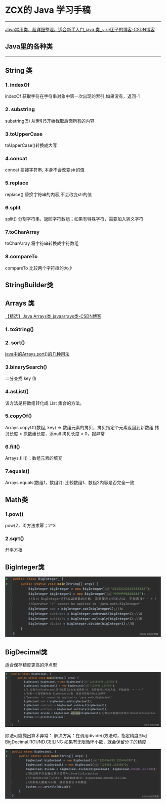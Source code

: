 # ZCX的 Java 学习手稿

-----

[Java常用类，超详细整理，适合新手入门_java 类_~ 小团子的博客-CSDN博客](https://blog.csdn.net/qq_18817831/article/details/127496828)

## Java里的各种类

-----





## String 类

### 1. indexOf

indexOf 获取字符在字符串对象中第一次出现的索引,如果没有，返回-1



### 2. substring

substring(5) 从索引5开始截取后面所有的内容



### 3.toUpperCase

toUpperCase()转换成大写



### 4.concat

concat 拼接字符串, 本身不会改变str的值



### 5.replace

replace() 替换字符串的内容,不会改变str的值



### 6.split

split() 分割字符串，返回字符数组；如果有特殊字符，需要加入转义字符



### 7.toCharArray

toCharArray 将字符串转换成字符数组



### 8.compareTo

compareTo 比较两个字符串的大小





## StringBuilder类



## Arrays 类

[【精选】Java Arrays类_javaarrays类-CSDN博客](https://blog.csdn.net/qq_51542797/article/details/128386991)



### 1. toString()



### 2. sort()

[java中的Arrays.sort()的几种用法](https://blog.csdn.net/weixin_47872288/article/details/116721995)



### 3.binarySearch() 

二分查找 key 值



### 4.asList()

该方法是将数组转化成 List 集合的方法。



### 5.copyOf()

Arrays.copyOf(数组, key) => 数组元素的拷贝，拷贝指定个元素返回到新数组
拷贝长度 > 原数组长度，添null
拷贝长度 < 0，报异常



### 6.fill()

Arrays.fill()；数组元素的填充



### 7.equals()

Arrays.equals(数组1，数组2); 比较数组1、数组2内容是否完全一致





## Math类

### 1.pow()

pow(2，3)方法求幂；2^3



### 2.sqrt() 

开平方根





## BigInteger类

![在这里插入图片描述](277cb66361ec4498808fc1997057c295.png)





## BigDecimal类

适合保存精度更高的浮点型

![在这里插入图片描述](a610953a64394b9a81e8df6184efed8c.png)

除法可能抛出算术异常：
解决方案：在调用divide()方法时，指定精度即可 BigDecimal.ROUND.CEILING
如果有无限循环小数，就会保留分子的精度

![在这里插入图片描述](5e53c154ba364d9bae8181a2e53e5f64.png)